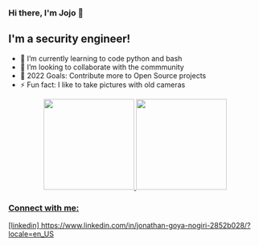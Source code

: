 ### Hi there, I'm Jojo 👋 

## I'm a security engineer!

- 🌱 I’m currently learning to code python and bash
- 👯 I’m looking to collaborate with the commmunity
- 🥅 2022 Goals: Contribute more to Open Source projects
- ⚡ Fun fact: I like to take pictures with old cameras

<div align="center">
  <a href="https://github.com/y0k41sec">
  <img height="180em" src="https://github-readme-stats.vercel.app/api?username=y0k41sec&show_icons=true&theme=tokyonight&include_all_commits=true&count_private=true"/>
  <img height="180em" src="https://github-readme-stats.vercel.app/api/top-langs/?username=y0k41sec&layout=compact&langs_count=7&theme=tokyonight"/>
</div>

### Connect with me:

[linkedin] https://www.linkedin.com/in/jonathan-goya-nogiri-2852b028/?locale=en_US
